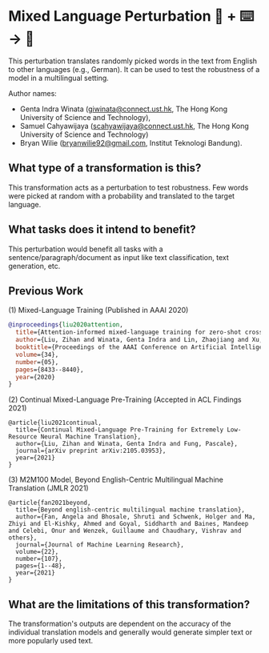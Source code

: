 # Mixed Language Perturbation 🦎  + ⌨️ → 🐍
This perturbation translates randomly picked words in the text from English to other languages (e.g., German). It can be used to test the robustness of a model in a multilingual setting.

Author names: 
- Genta Indra Winata (giwinata@connect.ust.hk, The Hong Kong University of Science and Technology), 
- Samuel Cahyawijaya (scahyawijaya@connect.ust.hk, The Hong Kong University of Science and Technology)
- Bryan Wilie (bryanwilie92@gmail.com, Institut Teknologi Bandung).

## What type of a transformation is this?
This transformation acts as a perturbation to test robustness. Few words were picked at random with a probability and translated to the target language.

## What tasks does it intend to benefit?
This perturbation would benefit all tasks with a sentence/paragraph/document as input like text classification, text generation, etc.

## Previous Work
(1) Mixed-Language Training (Published in AAAI 2020)
```bibtex
@inproceedings{liu2020attention,
  title={Attention-informed mixed-language training for zero-shot cross-lingual task-oriented dialogue systems},
  author={Liu, Zihan and Winata, Genta Indra and Lin, Zhaojiang and Xu, Peng and Fung, Pascale},
  booktitle={Proceedings of the AAAI Conference on Artificial Intelligence},
  volume={34},
  number={05},
  pages={8433--8440},
  year={2020}
}
```
(2) Continual Mixed-Language Pre-Training (Accepted in ACL Findings 2021)
```
@article{liu2021continual,
  title={Continual Mixed-Language Pre-Training for Extremely Low-Resource Neural Machine Translation},
  author={Liu, Zihan and Winata, Genta Indra and Fung, Pascale},
  journal={arXiv preprint arXiv:2105.03953},
  year={2021}
}
```
(3) M2M100 Model, Beyond English-Centric Multilingual Machine Translation (JMLR 2021)
```
@article{fan2021beyond,
  title={Beyond english-centric multilingual machine translation},
  author={Fan, Angela and Bhosale, Shruti and Schwenk, Holger and Ma, Zhiyi and El-Kishky, Ahmed and Goyal, Siddharth and Baines, Mandeep and Celebi, Onur and Wenzek, Guillaume and Chaudhary, Vishrav and others},
  journal={Journal of Machine Learning Research},
  volume={22},
  number={107},
  pages={1--48},
  year={2021}
}

```

## What are the limitations of this transformation?
The transformation's outputs are dependent on the accuracy of the individual translation models and generally would generate simpler text or more popularly used text.
